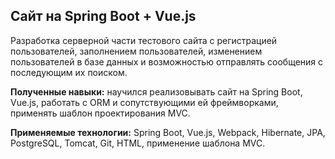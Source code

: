 ## Сайт на Spring Boot + Vue.js

Разработка серверной части тестового сайта с регистрацией пользователей, заполнением пользователей, изменением пользователей в базе данных и возможностью отправлять сообщения с последующим их поиском. 

**Полученные навыки:** научился реализовывать сайт на Spring Boot, Vue.js, работать с ORM и сопутствующими ей фреймворками, применять шаблон проектирования MVC.

**Применяемые технологии:** Spring Boot, Vue.js, Webpack, Hibernate, JPA, PostgreSQL, Tomcat, Git, HTML, применение шаблона MVC.
